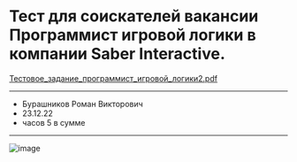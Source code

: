 # Тест  для соискателей вакансии Программист игровой логики в компании Saber Interactive.

[Тестовое_задание_программист_игровой_логики2.pdf](https://github.com/doker4451pro/Test/files/10294310/_._._._.2.pdf)
***
 - Бурашников Роман Викторович
 - 23.12.22
 - часов 5 в сумме
***
![image](https://user-images.githubusercontent.com/38101615/209336403-e79aae93-3371-4fdc-9497-617d88d8e6dd.png)


